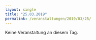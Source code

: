 ```yaml
---
layout: single
title: "25.03.2019"
permalink: /veranstaltungen/2019/03/25/
---
```


Keine Veranstaltung an diesem Tag.
